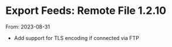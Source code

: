 # Export Feeds: Remote File 1.2.10
From: 2023-08-31

* Add support for TLS encoding if connected via FTP